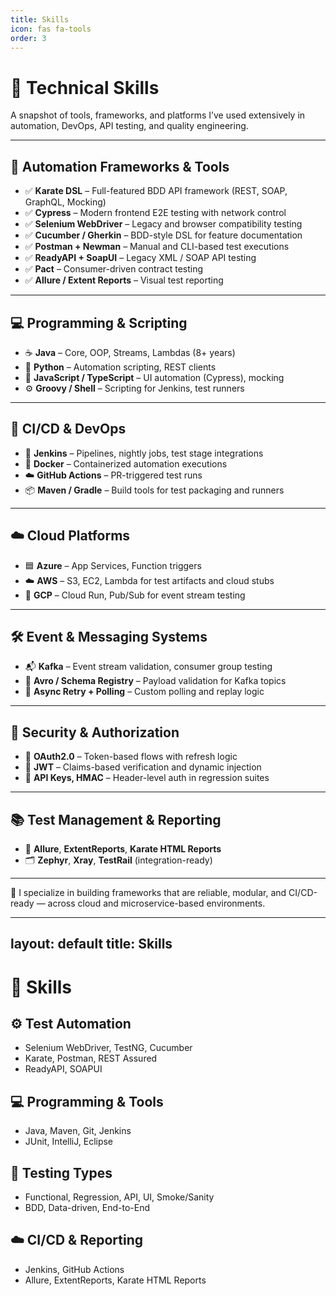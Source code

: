 ```yaml
---
title: Skills
icon: fas fa-tools
order: 3
---
```


# 🧠 Technical Skills

A snapshot of tools, frameworks, and platforms I’ve used extensively in automation, DevOps, API testing, and quality engineering.

---

## 🧪 Automation Frameworks & Tools

- ✅ **Karate DSL** – Full-featured BDD API framework (REST, SOAP, GraphQL, Mocking)
- ✅ **Cypress** – Modern frontend E2E testing with network control
- ✅ **Selenium WebDriver** – Legacy and browser compatibility testing
- ✅ **Cucumber / Gherkin** – BDD-style DSL for feature documentation
- ✅ **Postman + Newman** – Manual and CLI-based test executions
- ✅ **ReadyAPI + SoapUI** – Legacy XML / SOAP API testing
- ✅ **Pact** – Consumer-driven contract testing
- ✅ **Allure / Extent Reports** – Visual test reporting

---

## 💻 Programming & Scripting

- ☕ **Java** – Core, OOP, Streams, Lambdas (8+ years)
- 🐍 **Python** – Automation scripting, REST clients
- 📜 **JavaScript / TypeScript** – UI automation (Cypress), mocking
- ⚙️ **Groovy / Shell** – Scripting for Jenkins, test runners

---

## 🚀 CI/CD & DevOps

- 🔄 **Jenkins** – Pipelines, nightly jobs, test stage integrations
- 🐳 **Docker** – Containerized automation executions
- ☁️ **GitHub Actions** – PR-triggered test runs
- 📦 **Maven / Gradle** – Build tools for test packaging and runners

---

## ☁️ Cloud Platforms

- 🟦 **Azure** – App Services, Function triggers
- ☁️ **AWS** – S3, EC2, Lambda for test artifacts and cloud stubs
- 🎯 **GCP** – Cloud Run, Pub/Sub for event stream testing

---

## 🛠 Event & Messaging Systems

- 📬 **Kafka** – Event stream validation, consumer group testing
- 🔁 **Avro / Schema Registry** – Payload validation for Kafka topics
- 🧵 **Async Retry + Polling** – Custom polling and replay logic

---

## 🔐 Security & Authorization

- 🔐 **OAuth2.0** – Token-based flows with refresh logic
- 🪪 **JWT** – Claims-based verification and dynamic injection
- 🧩 **API Keys, HMAC** – Header-level auth in regression suites

---

## 📚 Test Management & Reporting

- 🧾 **Allure**, **ExtentReports**, **Karate HTML Reports**
- 🗂️ **Zephyr**, **Xray**, **TestRail** (integration-ready)

---

🧠 I specialize in building frameworks that are reliable, modular, and CI/CD-ready — across cloud and microservice-based environments.

---
layout: default
title: Skills
---

# 🧠 Skills

## ⚙️ Test Automation
- Selenium WebDriver, TestNG, Cucumber
- Karate, Postman, REST Assured
- ReadyAPI, SOAPUI

## 💻 Programming & Tools
- Java, Maven, Git, Jenkins
- JUnit, IntelliJ, Eclipse

## 🧪 Testing Types
- Functional, Regression, API, UI, Smoke/Sanity
- BDD, Data-driven, End-to-End

## ☁️ CI/CD & Reporting
- Jenkins, GitHub Actions
- Allure, ExtentReports, Karate HTML Reports

